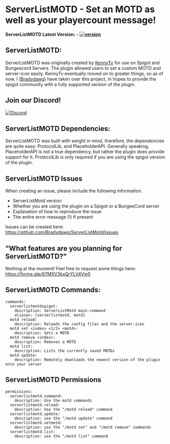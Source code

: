 # ServerListMOTD - Set an MOTD as well as your playercount message!

**ServerListMOTD Latest Version: - [![version](https://img.shields.io/github/v/release/KennyTV/ServerListMotd?include_prereleases)](https://github.com/KennyTV/ServerListMotd/releases/tag/v2.1.5)**

## ServerListMOTD:
ServerListMOTD was originally created by [KennyTv](https://github.com/KennyTV) for 
use on Spigot and Bungeecord Servers. The plugin allowed users to set a custom MOTD
and server-icon easily. KennyTv eventually moved on to greater things, so as of now,
I [(Bradydawg)](https://github.com/Bradydawg) have taken over this project, in hopes to provide the spigot community 
with a fully supported version of the plugin.

## Join our Discord!
[![Discord](https://i.imgur.com/UxvvtYw.png)](https://discord.gg/BpNs7DA)

## ServerListMOTD Dependencies:
ServerListMOTD was built with weight in mind, therefore, the dependencies are quite easy:
ProtocolLib, and PlaceholderAPI. Generally speaking, PlaceholderAPI is not a true 
dependency, but rather the plugin does provide support for it. ProtocolLib is only 
required if you are using the spigot version of the plugin.

## ServerListMOTD Issues
When creating an issue, please include the following information.
- ServerListMotd version
- Whether you are using the plugin on a Spigot or a BungeeCord server
- Explanation of how to reproduce the issue
- The entire error message (!) if present

Issues can be created here: https://github.com/Bradydawg/ServerListMotd/issues

## "What features are you planning for ServerListMOTD?"
Nothing at the moment! Feel free to request some things here:
https://forms.gle/87MXV3kxQrYLV4Vw5

## ServerListMOTD Commands:
```
commands:
  serverlistmotdspigot:
    description: ServerListMotd main-command
    aliases: [serverlistmotd, motd]
  motd reload:
    description: Reloads the config files and the server-icon
  motd set <index> <1/2> <motd>:
    description: Sets a MOTD
  motd remove <index>:
    description: Removes a MOTD
  motd list:
    description: Lists the currently saved MOTDs
  motd update:
    description: Remotely downloads the newest version of the plugin onto your server
```

## ServerListMOTD Permissions
```
permissions:
  serverlistmotd.command:
    description: Use the motd commands
  serverlistmotd.reload:
    description: Use the "/motd reload" command
  serverlistmotd.update:
    description: use the "/motd update" command
  serverlistmotd.setmotd:
    description: use the "/motd set" and "/motd remove" commands
  serverlistmotd.list:
    description: use the "/motd list" command
```
